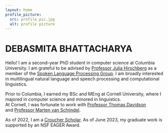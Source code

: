 ```yaml
---
layout: home
profile_picture:
  src: profile_pic.jpg
  alt: profile picture
---
```


# DEBASMITA BHATTACHARYA

Hello! I am a second-year PhD student in computer science at Columbia University. I am grateful to be advised by [Professor Julia Hirschberg](http://www.cs.columbia.edu/~julia/) as a member of the [Spoken Language Processing Group](http://www.cs.columbia.edu/speech/). I am broadly interested in multilingual natural language and speech processing and computational linguistics. 

Prior to Columbia, I earned my BSc and MEng at Cornell University, where I majored in computer science and minored in linguistics. <br />
At Cornell, I was fortunate to work with [Professor Thomas Davidson](https://www.thomasrdavidson.com/) <br /> and [Professor Marten van Schijndel](https://vansky.github.io/). 

As of 2022, I am a [Croucher Scholar](https://scholars.croucher.org.hk/). As of June 2023, my graduate work is supported by an NSF EAGER Award. 
